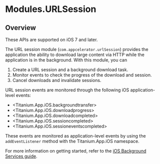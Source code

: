 # Modules.URLSession

<TypeHeader/>

## Overview

These APIs are supported on iOS 7 and later.

The URL session module (`com.appcelerator.urlSession`) provides the application the ability to
download large content via HTTP while the application is in the background. With this module, you can

  1. Create a URL session and a background download task.
  2. Monitor events to check the progress of the download and session.
  3. Cancel downloads and invalidate sessions.

URL session events are monitored through the following iOS application-level events:

  * <Titanium.App.iOS.backgroundtransfer>
  * <Titanium.App.iOS.downloadprogress>
  * <Titanium.App.iOS.downloadcompleted>
  * <Titanium.App.iOS.sessioncompleted>
  * <Titanium.App.iOS.sessioneventscompleted>

These events are monitored as application-level events by using the `addEventListener` method with the
Titanium.App.iOS namespace.

For more information on getting started, refer to the
[iOS Background Services guide](http://docs.appcelerator.com/platform/latest/#!/guide/iOS_Background_Services).

<ApiDocs/>

